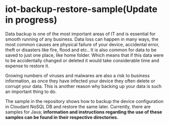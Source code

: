 # iot-backup-restore-sample(Update in progress)

Data backup is one of the most important areas of IT and is essential for smooth running of any business. Data loss can happen in many ways, the most common causes are physical failure of your device, accidental error, theft or disasters like fire, flood and etc.. It is also common for data to be saved to just one place, like home folder. Which means that if this data were to be accidentally changed or deleted it would take considerable time and expense to restore it.

Growing numbers of viruses and malwares are also a risk to business information, as once they have infected your device they often delete or corrupt your data. This is another reason why backing up your data is such an important thing to do.

The sample in the repository shows how to backup the device configuration in Cloudant NoSQL DB and restore the same later. Currently, there are samples for Java; **information and instructions regarding the use of these samples can be found in their respective directories.**
